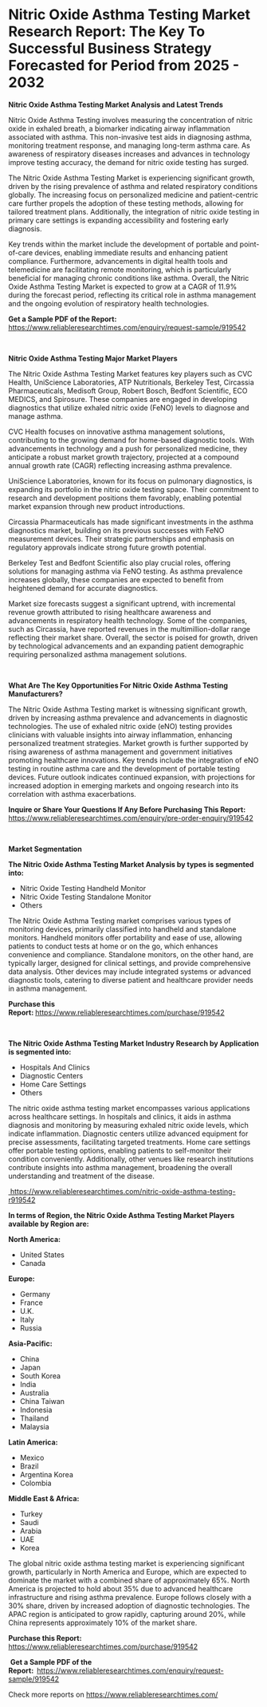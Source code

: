 <p><h1>Nitric Oxide Asthma Testing Market Research Report: The Key To Successful Business Strategy Forecasted for Period from 2025 - 2032</h1></p><p><strong>Nitric Oxide Asthma Testing Market Analysis and Latest Trends</strong></p>
<p><p>Nitric Oxide Asthma Testing involves measuring the concentration of nitric oxide in exhaled breath, a biomarker indicating airway inflammation associated with asthma. This non-invasive test aids in diagnosing asthma, monitoring treatment response, and managing long-term asthma care. As awareness of respiratory diseases increases and advances in technology improve testing accuracy, the demand for nitric oxide testing has surged.</p><p>The Nitric Oxide Asthma Testing Market is experiencing significant growth, driven by the rising prevalence of asthma and related respiratory conditions globally. The increasing focus on personalized medicine and patient-centric care further propels the adoption of these testing methods, allowing for tailored treatment plans. Additionally, the integration of nitric oxide testing in primary care settings is expanding accessibility and fostering early diagnosis.</p><p>Key trends within the market include the development of portable and point-of-care devices, enabling immediate results and enhancing patient compliance. Furthermore, advancements in digital health tools and telemedicine are facilitating remote monitoring, which is particularly beneficial for managing chronic conditions like asthma. Overall, the Nitric Oxide Asthma Testing Market is expected to grow at a CAGR of 11.9% during the forecast period, reflecting its critical role in asthma management and the ongoing evolution of respiratory health technologies.</p></p>
<p><strong>Get a Sample PDF of the Report:&nbsp;</strong> <a href="https://www.reliableresearchtimes.com/enquiry/request-sample/919542?utm_campaign=2669&utm_medium=2&utm_source=Github&utm_content=ia&utm_term=07032025&utm_id=nitric-oxide-asthma-testing">https://www.reliableresearchtimes.com/enquiry/request-sample/919542</a></p>
<p>&nbsp;</p>
<p><strong>Nitric Oxide Asthma Testing Major Market Players</strong></p>
<p><p>The Nitric Oxide Asthma Testing Market features key players such as CVC Health, UniScience Laboratories, ATP Nutritionals, Berkeley Test, Circassia Pharmaceuticals, Medisoft Group, Robert Bosch, Bedfont Scientific, ECO MEDICS, and Spirosure. These companies are engaged in developing diagnostics that utilize exhaled nitric oxide (FeNO) levels to diagnose and manage asthma.</p><p>CVC Health focuses on innovative asthma management solutions, contributing to the growing demand for home-based diagnostic tools. With advancements in technology and a push for personalized medicine, they anticipate a robust market growth trajectory, projected at a compound annual growth rate (CAGR) reflecting increasing asthma prevalence.</p><p>UniScience Laboratories, known for its focus on pulmonary diagnostics, is expanding its portfolio in the nitric oxide testing space. Their commitment to research and development positions them favorably, enabling potential market expansion through new product introductions.</p><p>Circassia Pharmaceuticals has made significant investments in the asthma diagnostics market, building on its previous successes with FeNO measurement devices. Their strategic partnerships and emphasis on regulatory approvals indicate strong future growth potential.</p><p>Berkeley Test and Bedfont Scientific also play crucial roles, offering solutions for managing asthma via FeNO testing. As asthma prevalence increases globally, these companies are expected to benefit from heightened demand for accurate diagnostics.</p><p>Market size forecasts suggest a significant uptrend, with incremental revenue growth attributed to rising healthcare awareness and advancements in respiratory health technology. Some of the companies, such as Circassia, have reported revenues in the multimillion-dollar range reflecting their market share. Overall, the sector is poised for growth, driven by technological advancements and an expanding patient demographic requiring personalized asthma management solutions.</p></p>
<p>&nbsp;</p>
<p><strong>What Are The Key Opportunities For Nitric Oxide Asthma Testing Manufacturers?</strong></p>
<p><p>The Nitric Oxide Asthma Testing market is witnessing significant growth, driven by increasing asthma prevalence and advancements in diagnostic technologies. The use of exhaled nitric oxide (eNO) testing provides clinicians with valuable insights into airway inflammation, enhancing personalized treatment strategies. Market growth is further supported by rising awareness of asthma management and government initiatives promoting healthcare innovations. Key trends include the integration of eNO testing in routine asthma care and the development of portable testing devices. Future outlook indicates continued expansion, with projections for increased adoption in emerging markets and ongoing research into its correlation with asthma exacerbations.</p></p>
<p><strong>Inquire or Share Your Questions If Any Before Purchasing This Report:</strong> <a href="https://www.reliableresearchtimes.com/enquiry/pre-order-enquiry/919542?utm_campaign=2669&utm_medium=2&utm_source=Github&utm_content=ia&utm_term=07032025&utm_id=nitric-oxide-asthma-testing">https://www.reliableresearchtimes.com/enquiry/pre-order-enquiry/919542</a></p>
<p>&nbsp;</p>
<p><strong>Market Segmentation</strong></p>
<p><strong>The Nitric Oxide Asthma Testing Market Analysis by types is segmented into:</strong></p>
<p><ul><li>Nitric Oxide Testing Handheld Monitor</li><li>Nitric Oxide Testing Standalone Monitor</li><li>Others</li></ul></p>
<p><p>The Nitric Oxide Asthma Testing market comprises various types of monitoring devices, primarily classified into handheld and standalone monitors. Handheld monitors offer portability and ease of use, allowing patients to conduct tests at home or on the go, which enhances convenience and compliance. Standalone monitors, on the other hand, are typically larger, designed for clinical settings, and provide comprehensive data analysis. Other devices may include integrated systems or advanced diagnostic tools, catering to diverse patient and healthcare provider needs in asthma management.</p></p>
<p><strong>Purchase this Report:&nbsp;</strong><a href="https://www.reliableresearchtimes.com/purchase/919542?utm_campaign=2669&utm_medium=2&utm_source=Github&utm_content=ia&utm_term=07032025&utm_id=nitric-oxide-asthma-testing">https://www.reliableresearchtimes.com/purchase/919542</a></p>
<p>&nbsp;</p>
<p><strong>The Nitric Oxide Asthma Testing Market Industry Research by Application is segmented into:</strong></p>
<p><ul><li>Hospitals And Clinics</li><li>Diagnostic Centers</li><li>Home Care Settings</li><li>Others</li></ul></p>
<p><p>The nitric oxide asthma testing market encompasses various applications across healthcare settings. In hospitals and clinics, it aids in asthma diagnosis and monitoring by measuring exhaled nitric oxide levels, which indicate inflammation. Diagnostic centers utilize advanced equipment for precise assessments, facilitating targeted treatments. Home care settings offer portable testing options, enabling patients to self-monitor their condition conveniently. Additionally, other venues like research institutions contribute insights into asthma management, broadening the overall understanding and treatment of the disease.</p></p>
<p><a href="https://www.reliableresearchtimes.com/nitric-oxide-asthma-testing-r919542?utm_campaign=2669&utm_medium=2&utm_source=Github&utm_content=ia&utm_term=07032025&utm_id=nitric-oxide-asthma-testing">&nbsp;https://www.reliableresearchtimes.com/nitric-oxide-asthma-testing-r919542</a></p>
<p><strong>In terms of Region, the Nitric Oxide Asthma Testing Market Players available by Region are:</strong></p>
<p>
    <p> <strong> North America: </strong>
        <ul>
            <li>United States</li>
            <li>Canada</li>
        </ul>
        </p> 
    <p> <strong> Europe: </strong>
        <ul>
            <li>Germany</li>
            <li>France</li>
            <li>U.K.</li>
            <li>Italy</li>
            <li>Russia</li>
        </ul>
        </p> 
    <p> <strong> Asia-Pacific: </strong>
        <ul>
            <li>China</li>
            <li>Japan</li>
            <li>South Korea</li>
            <li>India</li>
            <li>Australia</li>
            <li>China Taiwan</li>
            <li>Indonesia</li>
            <li>Thailand</li>
            <li>Malaysia</li>
        </ul>
        </p> 
    <p> <strong> Latin America: </strong>
        <ul>
            <li>Mexico</li>
            <li>Brazil</li>
            <li>Argentina Korea</li>
            <li>Colombia</li>
        </ul>
        </p> 
    <p> <strong> Middle East & Africa: </strong>
        <ul>
            <li>Turkey</li>
            <li>Saudi</li>
            <li>Arabia</li>
            <li>UAE</li>
            <li>Korea</li>
        </ul>
    </p>
    </p>
<p><p>The global nitric oxide asthma testing market is experiencing significant growth, particularly in North America and Europe, which are expected to dominate the market with a combined share of approximately 65%. North America is projected to hold about 35% due to advanced healthcare infrastructure and rising asthma prevalence. Europe follows closely with a 30% share, driven by increased adoption of diagnostic technologies. The APAC region is anticipated to grow rapidly, capturing around 20%, while China represents approximately 10% of the market share.</p></p>
<p><strong>Purchase this Report: </strong><a href="https://www.reliableresearchtimes.com/purchase/919542?utm_campaign=2669&utm_medium=2&utm_source=Github&utm_content=ia&utm_term=07032025&utm_id=nitric-oxide-asthma-testing">https://www.reliableresearchtimes.com/purchase/919542</a></p>
<p>&nbsp;<strong>Get a Sample PDF of the Report:&nbsp;&nbsp;</strong><a href="https://www.reliableresearchtimes.com/enquiry/request-sample/919542?utm_campaign=2669&utm_medium=2&utm_source=Github&utm_content=ia&utm_term=07032025&utm_id=nitric-oxide-asthma-testing">https://www.reliableresearchtimes.com/enquiry/request-sample/919542</a></p>
<p><strong></strong></p>
<p>Check more reports on <a href="https://www.reliableresearchtimes.com/?utm_campaign=2669&utm_medium=2&utm_source=Github&utm_content=ia&utm_term=07032025&utm_id=nitric-oxide-asthma-testing">https://www.reliableresearchtimes.com/</a></p>